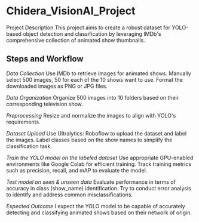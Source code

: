 # Chidera_VisionAI_Project
Project Description
This project aims to create a robust dataset for YOLO-based object detection and classification by leveraging IMDb's comprehensive collection of animated show thumbnails.

## Steps and Workflow
*Data Collection*
Use IMDb to retrieve images for animated shows.
Manually select 500 images, 50 for each of the 10 shows want to use.
Format the downloaded images as PNG or JPG files.

*Data Organization*
Organize 500 images into 10 folders based on their corresponding television show.

*Preprocessing*
Resize and normalize the images to align with YOLO's requirements.

*Dataset Upload*
Use Ultralytics: Roboflow to upload the dataset and label the images.
Label classes based on the show names to simplify the classification task.

*Train the YOLO model on the labeled dataset*
Use appropriate GPU-enabled environments like Google Colab for efficient training.
Track training metrics such as precision, recall, and mAP to evaluate the model.

*Test model on seen & unseen data*
Evaluate performance in terms of accuracy in class (show_name) identification.
Try to conduct error analysis to identify and address common misclassifications.

*Expected Outcome*
I expect the YOLO model to be capable of accurately detecting and classifying animated shows based on their network of origin.
